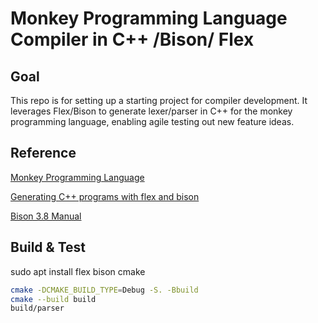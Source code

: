 # Monkey Programming Language Compiler in C++ /Bison/ Flex

## Goal
This repo is for setting up a starting project for compiler development. It leverages Flex/Bison to generate lexer/parser in C++ for 
the monkey programming language, enabling agile testing out new feature ideas.  

## Reference
[Monkey Programming Language](https://monkeylang.org/)

[Generating C++ programs with flex and bison](https://learnmoderncpp.com/2020/12/18/generating-c-programs-with-flex-and-bison-3/)

[Bison 3.8 Manual](https://www.gnu.org/software/bison/manual/bison.html)

## Build & Test
sudo apt install flex bison cmake
```bash
cmake -DCMAKE_BUILD_TYPE=Debug -S. -Bbuild
cmake --build build
build/parser 
```
